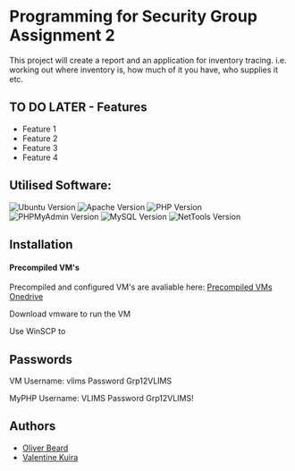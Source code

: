 # Programming for Security Group Assignment 2

This project will create a report and an application for inventory tracing. i.e. working out where inventory is, how much of it you have, who supplies it etc.

## TO DO LATER - Features

- Feature 1
- Feature 2
- Feature 3
- Feature 4

## Utilised Software:

![Ubuntu Version](https://img.shields.io/badge/Ubuntu%20Server%20Version-20.04.5%20LTS-informational)
![Apache Version](https://img.shields.io/badge/Apache2%20Version-2.4.41-informational)
![PHP Version](https://img.shields.io/badge/PHP%20Version-7.4.3--4ubuntu2.18-informational)
![PHPMyAdmin Version](https://img.shields.io/badge/PHPMyAdmin%20Version-4.9.5deb2-informational)
![MySQL Version](https://img.shields.io/badge/MySQL%20Version-8.0.32--0-informational)
![NetTools Version](https://img.shields.io/badge/Net%20Tools%20Version-2.10--alpha-informational)

## Installation

#### Precompiled VM's

Precompiled and configured VM's are avaliable here: [Precompiled VMs Onedrive]()

Download vmware to run the VM

Use WinSCP to

## Passwords

VM
Username: vlims
Password Grp12VLIMS

MyPHP
Username: VLIMS
Password Grp12VLIMS!

## Authors

- [Oliver Beard](https://github.com/JohnKenardy)
- [Valentine Kuira](https://github.com/Boyman)
